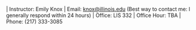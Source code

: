 | Instructor: Emily Knox
| Email: knox@illinois.edu (Best way to contact me: I generally respond within 24 hours)
| Office: LIS 332
| Office Hour: TBA
| Phone: (217) 333-3085
